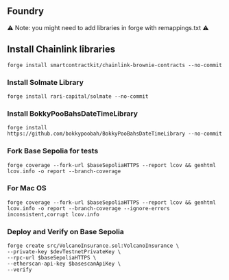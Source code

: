 ## Foundry

:warning: Note: you might need to add libraries in forge with remappings.txt :warning:

## Install Chainlink libraries
```
forge install smartcontractkit/chainlink-brownie-contracts --no-commit
```
### Install Solmate Library
```
forge install rari-capital/solmate --no-commit
```
### Install BokkyPooBahsDateTimeLibrary
```
forge install https://github.com/bokkypoobah/BokkyPooBahsDateTimeLibrary --no-commit
```

### Fork Base Sepolia for tests
```shell
forge coverage --fork-url $baseSepoliaHTTPS --report lcov && genhtml lcov.info -o report --branch-coverage
```
### For Mac OS
```shell
forge coverage --fork-url $baseSepoliaHTTPS --report lcov && genhtml lcov.info -o report --branch-coverage --ignore-errors inconsistent,corrupt lcov.info
```

### Deploy and Verify on Base Sepolia
```shell
forge create src/VolcanoInsurance.sol:VolcanoInsurance \
--private-key $devTestnetPrivateKey \
--rpc-url $baseSepoliaHTTPS \
--etherscan-api-key $basescanApiKey \
--verify 
```